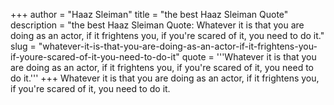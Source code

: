 +++
author = "Haaz Sleiman"
title = "the best Haaz Sleiman Quote"
description = "the best Haaz Sleiman Quote: Whatever it is that you are doing as an actor, if it frightens you, if you're scared of it, you need to do it."
slug = "whatever-it-is-that-you-are-doing-as-an-actor-if-it-frightens-you-if-youre-scared-of-it-you-need-to-do-it"
quote = '''Whatever it is that you are doing as an actor, if it frightens you, if you're scared of it, you need to do it.'''
+++
Whatever it is that you are doing as an actor, if it frightens you, if you're scared of it, you need to do it.
